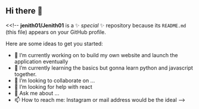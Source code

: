## Hi there 👋

<<!--
**jenith01/Jenith01** is a ✨ _special_ ✨ repository because its `README.md` (this file) appears on your GitHub profile.

Here are some ideas to get you started:

- 🔭 I’m currently working on to build my own website and launch the application eventually
- 🌱 I’m currently learning the basics but gonna learn python and javascript together.
- 👯 I’m looking to collaborate on ...
- 🤔 I’m looking for help with react 
- 💬 Ask me about ...
- 📫 How to reach me: Instagram or mail address would be the ideal
-->
